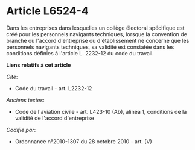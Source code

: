# Article L6524-4

Dans les entreprises dans lesquelles un collège électoral spécifique est créé pour les personnels navigants techniques,
lorsque la convention de branche ou l'accord d'entreprise ou d'établissement ne concerne que les personnels navigants
techniques, sa validité est constatée dans les conditions définies à l'article L. 2232-12 du code du travail.

**Liens relatifs à cet article**

_Cite_:

  - Code du travail - art. L2232-12

_Anciens textes_:

  - Code de l'aviation civile - art. L423-10 (Ab), alinéa 1, conditions de la validité de l'accord d'entreprise

_Codifié par_:

  - Ordonnance n°2010-1307 du 28 octobre 2010 - art. (V)
